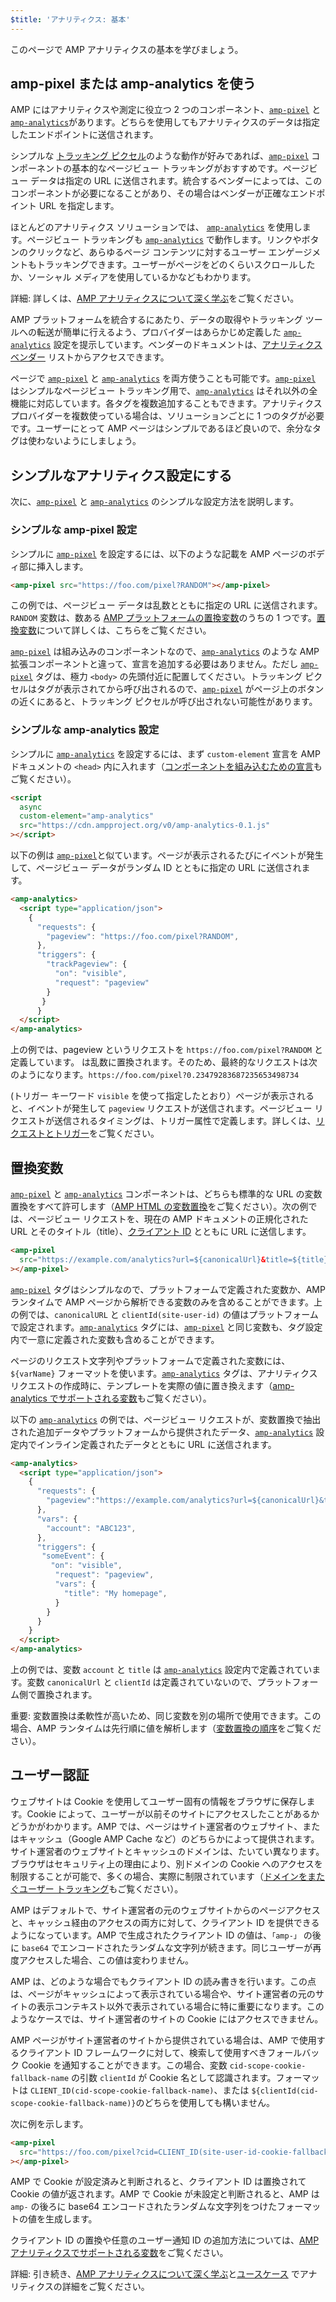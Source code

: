 ```yaml
---
$title: 'アナリティクス: 基本'
---
```


このページで AMP アナリティクスの基本を学びましょう。

## amp-pixel または amp-analytics を使う <a name="use-amp-pixel-or-amp-analytics"></a>

AMP にはアナリティクスや測定に役立つ 2 つのコンポーネント、[`amp-pixel`](../../../../documentation/components/reference/amp-pixel.md) と [`amp-analytics`](../../../../documentation/components/reference/amp-analytics.md)があります。どちらを使用してもアナリティクスのデータは指定したエンドポイントに送信されます。

シンプルな [トラッキング ピクセル](https://en.wikipedia.org/wiki/Web_beacon#Implementation)のような動作が好みであれば、[`amp-pixel`](../../../../documentation/components/reference/amp-pixel.md) コンポーネントの基本的なページビュー トラッキングがおすすめです。ページビュー データは指定の URL に送信されます。統合するベンダーによっては、このコンポーネントが必要になることがあり、その場合はベンダーが正確なエンドポイント URL を指定します。

ほとんどのアナリティクス ソリューションでは、 [`amp-analytics`](../../../../documentation/components/reference/amp-analytics.md) を使用します。ページビュー トラッキングも [`amp-analytics`](../../../../documentation/components/reference/amp-analytics.md) で動作します。リンクやボタンのクリックなど、あらゆるページ コンテンツに対するユーザー エンゲージメントもトラッキングできます。ユーザーがページをどのくらいスクロールしたか、ソーシャル メディアを使用しているかなどもわかります。

詳細: 詳しくは、[AMP アナリティクスについて深く学ぶ](deep_dive_analytics.md)をご覧ください。

AMP プラットフォームを統合するにあたり、データの取得やトラッキング ツールへの転送が簡単に行えるよう、プロバイダーはあらかじめ定義した [`amp-analytics`](../../../../documentation/components/reference/amp-analytics.md) 設定を提示しています。ベンダーのドキュメントは、[アナリティクス ベンダー](analytics-vendors.md) リストからアクセスできます。

ページで [`amp-pixel`](../../../../documentation/components/reference/amp-pixel.md) と [`amp-analytics`](../../../../documentation/components/reference/amp-analytics.md) を両方使うことも可能です。[`amp-pixel`](../../../../documentation/components/reference/amp-pixel.md) はシンプルなページビュー トラッキング用で、[`amp-analytics`](../../../../documentation/components/reference/amp-analytics.md) はそれ以外の全機能に対応しています。各タグを複数追加することもできます。アナリティクス プロバイダーを複数使っている場合は、ソリューションごとに 1 つのタグが必要です。ユーザーにとって AMP ページはシンプルであるほど良いので、余分なタグは使わないようにしましょう。

## シンプルなアナリティクス設定にする

次に、[`amp-pixel`](../../../../documentation/components/reference/amp-pixel.md) と [`amp-analytics`](../../../../documentation/components/reference/amp-analytics.md) のシンプルな設定方法を説明します。

### シンプルな amp-pixel 設定

シンプルに [`amp-pixel`](../../../../documentation/components/reference/amp-pixel.md) を設定するには、以下のような記載を AMP ページのボディ部に挿入します。

```html
<amp-pixel src="https://foo.com/pixel?RANDOM"></amp-pixel>
```

この例では、ページビュー データは乱数とともに指定の URL に送信されます。`RANDOM` 変数は、数ある [AMP プラットフォームの置換変数](https://github.com/ampproject/amphtml/blob/master/spec/amp-var-substitutions.md)のうちの 1 つです。[置換変数](analytics_basics.md)について詳しくは、こちらをご覧ください。

[`amp-pixel`](../../../../documentation/components/reference/amp-pixel.md) は組み込みのコンポーネントなので、[`amp-analytics`](../../../../documentation/components/reference/amp-analytics.md) のような AMP 拡張コンポーネントと違って、宣言を追加する必要はありません。ただし [`amp-pixel`](../../../../documentation/components/reference/amp-pixel.md) タグは、極力 `<body>` の先頭付近に配置してください。トラッキング ピクセルはタグが表示されてから呼び出されるので、[`amp-pixel`](../../../../documentation/components/reference/amp-pixel.md) がページ上のボタンの近くにあると、トラッキング ピクセルが呼び出されない可能性があります。

### シンプルな amp-analytics 設定

シンプルに [`amp-analytics`](../../../../documentation/components/reference/amp-analytics.md) を設定するには、まず `custom-element` 宣言を AMP ドキュメントの `<head>` 内に入れます（[コンポーネントを組み込むための宣言](../../../../documentation/components/index.html)もご覧ください）。

```html
<script
  async
  custom-element="amp-analytics"
  src="https://cdn.ampproject.org/v0/amp-analytics-0.1.js"
></script>
```

以下の例は [`amp-pixel`](../../../../documentation/components/reference/amp-pixel.md)と似ています。ページが表示されるたびにイベントが発生して、ページビュー データがランダム ID とともに指定の URL に送信されます。

```html
<amp-analytics>
  <script type="application/json">
    {
      "requests": {
        "pageview": "https://foo.com/pixel?RANDOM",
      },
      "triggers": {
        "trackPageview": {
          "on": "visible",
          "request": "pageview"
        }
       }
      }
  </script>
</amp-analytics>
```

上の例では、pageview というリクエストを `https://foo.com/pixel?RANDOM` と定義しています。 は乱数に置換されます。そのため、最終的なリクエストは次のようになります。`https://foo.com/pixel?0.23479283687235653498734`

(トリガー キーワード `visible` を使って指定したとおり）ページが表示されると、イベントが発生して `pageview` リクエストが送信されます。ページビュー リクエストが送信されるタイミングは、トリガー属性で定義します。詳しくは、[リクエストとトリガー](deep_dive_analytics.md#requests-triggers--transports)をご覧ください。

## 置換変数 <a name="variable-substitution"></a>

[`amp-pixel`](../../../../documentation/components/reference/amp-pixel.md) と [`amp-analytics`](../../../../documentation/components/reference/amp-analytics.md) コンポーネントは、どちらも標準的な URL の変数置換をすべて許可します（[AMP HTML の変数置換](https://github.com/ampproject/amphtml/blob/master/spec/amp-var-substitutions.md)をご覧ください）。次の例では、ページビュー リクエストを、現在の AMP ドキュメントの正規化された URL とそのタイトル（title）、[クライアント ID](analytics_basics.md#user-identification) とともに URL に送信します。

```html
<amp-pixel
  src="https://example.com/analytics?url=${canonicalUrl}&title=${title}&clientId=${clientId(site-user-id)}"
></amp-pixel>
```

[`amp-pixel`](../../../../documentation/components/reference/amp-pixel.md) タグはシンプルなので、プラットフォームで定義された変数か、AMP ランタイムで AMP ページから解析できる変数のみを含めることができます。上の例では、`canonicalURL` と `clientId(site-user-id)` の値はプラットフォームで設定されます。[`amp-analytics`](../../../../documentation/components/reference/amp-analytics.md) タグには、[`amp-pixel`](../../../../documentation/components/reference/amp-pixel.md) と同じ変数も、タグ設定内で一意に定義された変数も含めることができます。

ページのリクエスト文字列やプラットフォームで定義された変数には、`${varName}` フォーマットを使います。[`amp-analytics`](../../../../documentation/components/reference/amp-analytics.md)
タグは、アナリティクス リクエストの作成時に、テンプレートを実際の値に置き換えます（[amp-analytics でサポートされる変数](https://github.com/ampproject/amphtml/blob/master/extensions/amp-analytics/analytics-vars.md)もご覧ください）。

以下の [`amp-analytics`](../../../../documentation/components/reference/amp-analytics.md) の例では、ページビュー リクエストが、変数置換で抽出された追加データやプラットフォームから提供されたデータ、[`amp-analytics`](../../../../documentation/components/reference/amp-analytics.md) 設定内でインライン定義されたデータとともに URL に送信されます。

```html
<amp-analytics>
  <script type="application/json">
    {
      "requests": {
        "pageview":"https://example.com/analytics?url=${canonicalUrl}&title=${title}&acct=${account}&clientId=${clientId(site-user-id)}",
      },
      "vars": {
        "account": "ABC123",
      },
      "triggers": {
       "someEvent": {
         "on": "visible",
          "request": "pageview",
          "vars": {
            "title": "My homepage",
          }
        }
      }
    }
  </script>
</amp-analytics>
```

上の例では、変数 `account` と `title` は [`amp-analytics`](../../../../documentation/components/reference/amp-analytics.md) 設定内で定義されています。変数 `canonicalUrl` と `clientId` は定義されていないので、プラットフォーム側で置換されます。

重要: 変数置換は柔軟性が高いため、同じ変数を別の場所で使用できます。この場合、AMP ランタイムは先行順に値を解析します（[変数置換の順序](deep_dive_analytics.md#variable-substitution-ordering)をご覧ください）。

## ユーザー認証 <a name="user-identification"></a>

ウェブサイトは Cookie を使用してユーザー固有の情報をブラウザに保存します。Cookie によって、ユーザーが以前そのサイトにアクセスしたことがあるかどうかがわかります。AMP では、ページはサイト運営者のウェブサイト、またはキャッシュ（Google AMP Cache など）のどちらかによって提供されます。サイト運営者のウェブサイトとキャッシュのドメインは、たいてい異なります。ブラウザはセキュリティ上の理由により、別ドメインの Cookie へのアクセスを制限することが可能で、多くの場合、実際に制限されています（[ドメインをまたぐユーザー トラッキング](https://github.com/ampproject/amphtml/blob/master/spec/amp-managing-user-state.md)もご覧ください）。

AMP はデフォルトで、サイト運営者の元のウェブサイトからのページアクセスと、キャッシュ経由のアクセスの両方に対して、クライアント ID を提供できるようになっています。AMP で生成されたクライアント ID の値は、`「amp-」` の後に `base64` でエンコードされたランダムな文字列が続きます。同じユーザーが再度アクセスした場合、この値は変わりません。

AMP は、どのような場合でもクライアント ID の読み書きを行います。この点は、ページがキャッシュによって表示されている場合や、サイト運営者の元のサイトの表示コンテキスト以外で表示されている場合に特に重要になります。このようなケースでは、サイト運営者のサイトの Cookie にはアクセスできません。

AMP ページがサイト運営者のサイトから提供されている場合は、AMP で使用するクライアント ID フレームワークに対して、検索して使用すべきフォールバック Cookie を通知することができます。この場合、変数 `cid-scope-cookie-fallback-name` の引数 `clientId` が Cookie 名として認識されます。フォーマットは `CLIENT_ID(cid-scope-cookie-fallback-name)`、または `${clientId(cid-scope-cookie-fallback-name)}`のどちらを使用しても構いません。

次に例を示します。

```html
<amp-pixel
  src="https://foo.com/pixel?cid=CLIENT_ID(site-user-id-cookie-fallback-name)"
></amp-pixel>
```

AMP で Cookie が設定済みと判断されると、クライアント ID は置換されて Cookie の値が返されます。AMP で Cookie が未設定と判断されると、AMP は `amp-` の後ろに base64 エンコードされたランダムな文字列をつけたフォーマットの値を生成します。

クライアント ID の置換や任意のユーザー通知 ID の追加方法については、[AMP アナリティクスでサポートされる変数](https://github.com/ampproject/amphtml/blob/master/extensions/amp-analytics/analytics-vars.md)をご覧ください。

詳細: 引き続き、[AMP アナリティクスについて深く学ぶ](deep_dive_analytics.md)と[ユースケース](use_cases.md) でアナリティクスの詳細をご覧ください。

